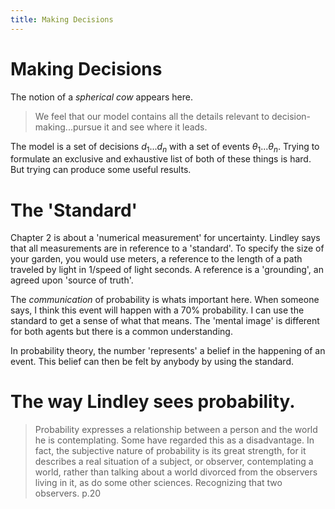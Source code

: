 ```yaml
---
title: Making Decisions
---
```


# Making Decisions

The notion of a _spherical cow_ appears here. 

> We feel that our model contains all the details relevant to decision-making...pursue it and see where it leads.

The model is a set of decisions $d_1 ... d_n$ with a set of events $\theta_1...\theta_n$. Trying to formulate an
exclusive and exhaustive list of both of these things is hard. But trying can produce some useful results. 

# The 'Standard'

Chapter 2 is about a 'numerical measurement' for uncertainty. Lindley says that all measurements are in reference to a
'standard'. To specify the size of your garden, you would use meters, a reference to the length of a path traveled by
light in 1/speed of light seconds. A reference is a 'grounding', an agreed upon 'source of truth'. 

The _communication_ of probability is whats important here. When someone says, I think this event will happen with a 70%
probability. I can use the standard to get a sense of what that means. The 'mental image' is different for both agents
but there is a common understanding.

In probability theory, the number 'represents' a belief in the happening of an event. This belief can then be felt by
anybody by using the standard.

# The way Lindley sees probability.

> Probability expresses a relationship between a person and the world he is contemplating. Some have regarded this as a
disadvantage. In fact, the subjective nature of probability is its great strength, for it describes a real situation of
a subject, or observer, contemplating a world, rather than talking about a world divorced from the observers living in
it, as do some other sciences. Recognizing that two observers. p.20

